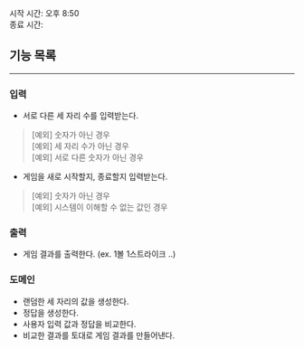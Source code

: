 시작 시간: 오후 8:50 <br>
종료 시간:

## 기능 목록

---

### 입력
- 서로 다른 세 자리 수를 입력받는다.
>[예외] 숫자가 아닌 경우 <br>
>[예외] 세 자리 수가 아닌 경우 <br>
>[예외] 서로 다른 숫자가 아닌 경우 <br>

- 게임을 새로 시작할지, 종료할지 입력받는다.
>[예외] 숫자가 아닌 경우 <br>
>[예외] 시스템이 이해할 수 없는 값인 경우 <br>

### 출력
- 게임 결과를 출력한다. (ex. 1볼 1스트라이크 ..)

### 도메인
- 랜덤한 세 자리의 값을 생성한다.
- 정답을 생성한다.
- 사용자 입력 값과 정답을 비교한다.
- 비교한 결과를 토대로 게임 결과를 만들어낸다.